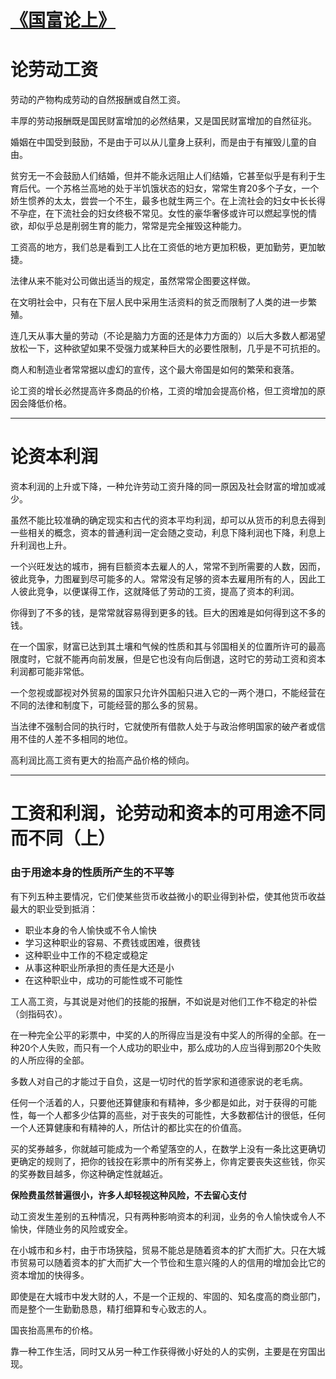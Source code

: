 # [《国富论上》](https://github.com/zfy68/gitblog/issues/12)

# 论劳动工资

劳动的产物构成劳动的自然报酬或自然工资。

丰厚的劳动报酬既是国民财富增加的必然结果，又是国民财富增加的自然征兆。

婚姻在中国受到鼓励，不是由于可以从儿童身上获利，而是由于有摧毁儿童的自由。

贫穷无一不会鼓励人们结婚，但并不能永远阻止人们结婚，它甚至似乎是有利于生育后代。一个苏格兰高地的处于半饥饿状态的妇女，常常生育20多个子女，一个娇生惯养的太太，尝尝一个不生，最多也就生两三个。在上流社会的妇女中长长得不孕症，在下流社会的妇女终极不常见。女性的豪华奢侈或许可以燃起享悦的情欲，却似乎总是削弱生育的能力，常常是完全摧毁这种能力。

工资高的地方，我们总是看到工人比在工资低的地方更加积极，更加勤劳，更加敏捷。

法律从来不能对公司做出适当的规定，虽然常常企图要这样做。

在文明社会中，只有在下层人民中采用生活资料的贫乏而限制了人类的进一步繁殖。

连几天从事大量的劳动（不论是脑力方面的还是体力方面的）以后大多数人都渴望放松一下，这种欲望如果不受强力或某种巨大的必要性限制，几乎是不可抗拒的。

商人和制造业者常常据以虚幻的宣传，这个最大帝国是如何的繁荣和衰落。

论工资的增长必然提高许多商品的价格，工资的增加会提高价格，但工资增加的原因会降低价格。

---

# 论资本利润

资本利润的上升或下降，一种允许劳动工资升降的同一原因及社会财富的增加或减少。

虽然不能比较准确的确定现实和古代的资本平均利润，却可以从货币的利息去得到一些相关的概念，资本的普通利润一定会随之变动，利息下降利润也下降，利息上升利润也上升。

一个兴旺发达的城市，拥有巨额资本去雇人的人，常常不到所需要的人数，因而，彼此竞争，力图雇到尽可能多的人。常常没有足够的资本去雇用所有的人，因此工人彼此竞争，以便谋得工作，这就降低了劳动的工资，提高了资本的利润。

你得到了不多的钱，是常常就容易得到更多的钱。巨大的困难是如何得到这不多的钱。

在一个国家，财富已达到其土壤和气候的性质和其与邻国相关的位置所许可的最高限度时，它就不能再向前发展，但是它也没有向后倒退，这时它的劳动工资和资本利润都可能非常低。

一个忽视或鄙视对外贸易的国家只允许外国船只进入它的一两个港口，不能经营在不同的法律和制度下，可能经营的那么多的贸易。

当法律不强制合同的执行时，它就使所有借款人处于与政治修明国家的破产者或信用不佳的人差不多相同的地位。

高利润比高工资有更大的抬高产品价格的倾向。

---

# 工资和利润，论劳动和资本的可用途不同而不同（上）
###  由于用途本身的性质所产生的不平等

有下列五种主要情况，它们使某些货币收益微小的职业得到补偿，使其他货币收益最大的职业受到抵消：
- 职业本身的令人愉快或不令人愉快
- 学习这种职业的容易、不费钱或困难，很费钱
- 这种职业中工作的不稳定或稳定
- 从事这种职业所承担的责任是大还是小
- 在这种职业中，成功的可能性或不可能性

工人高工资，与其说是对他们的技能的报酬，不如说是对他们工作不稳定的补偿（剑指码农）。

在一种完全公平的彩票中，中奖的人的所得应当是没有中奖人的所得的全部。在一种20个人失败，而只有一个人成功的职业中，那么成功的人应当得到那20个失败的人所应得的全部。


多数人对自己的才能过于自负，这是一切时代的哲学家和道德家说的老毛病。

任何一个活着的人，只要他还算健康和有精神，多少都是如此，对于获得的可能性，每一个人都多少估算的高些，对于丧失的可能性，大多数都估计的很低，任何一个人还算健康和有精神的人，所估计的都比实在的价值高。

买的奖券越多，你就越可能成为一个希望落空的人，在数学上没有一条比这更确切更确定的规则了，把你的钱投在彩票中的所有奖券上，你肯定要丧失这些钱，你买的奖券数目越多，你这种确定性就越近。

**保险费虽然普遍很小，许多人却轻视这种风险，不去留心支付**

动工资发生差别的五种情况，只有两种影响资本的利润，业务的令人愉快或令人不愉快，伴随业务的风险或安全。

在小城市和乡村，由于市场狭隘，贸易不能总是随着资本的扩大而扩大。只在大城市贸易可以随着资本的扩大而扩大一个节俭和生意兴隆的人的信用的增加会比它的资本增加的快得多。

即使是在大城市中发大财的人，不是一个正规的、牢固的、知名度高的商业部门，而是整个一生勤勤恳恳，精打细算和专心致志的人。

国丧抬高黑布的价格。

靠一种工作生活，同时又从另一种工作获得微小好处的人的实例，主要是在穷国出现。



